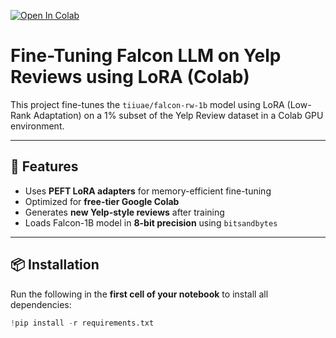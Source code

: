 [![Open In Colab](https://colab.research.google.com/assets/colab-badge.svg)](https://colab.research.google.com/github/im-anuraggupta/LLM_FineTuning_using_LoRA/blob/main/LLM_Fine_Tuning_using_LoRA.ipynb)

# Fine-Tuning Falcon LLM on Yelp Reviews using LoRA (Colab)

This project fine-tunes the `tiiuae/falcon-rw-1b` model using LoRA (Low-Rank Adaptation) on a 1% subset of the Yelp Review dataset in a Colab GPU environment.

---

## 🚀 Features
- Uses **PEFT LoRA adapters** for memory-efficient fine-tuning
- Optimized for **free-tier Google Colab**
- Generates **new Yelp-style reviews** after training
- Loads Falcon-1B model in **8-bit precision** using `bitsandbytes`

---

## 📦 Installation

Run the following in the **first cell of your notebook** to install all dependencies:

```python
!pip install -r requirements.txt
